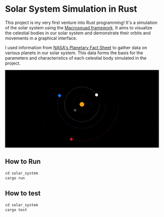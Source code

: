 # Solar System Simulation in Rust

This project is my very first venture into Rust programming! It's a simulation of the solar system using the [Macrosquad framework](https://macroquad.rs/). It aims to visualize the celestial bodies in our solar system and demonstrate their orbits and movements in a graphical interface.

I used information from [NASA's Planetary Fact Sheet](https://nssdc.gsfc.nasa.gov/planetary/factsheet/) to gather data on various planets in our solar system. This data forms the basis for the parameters and characteristics of each celestial body simulated in the project.

![preview](resources/preview.gif)

## How to Run

```shell
cd solar_system
cargo run
```

## How to test
```shell
cd solar_system
cargo test
```